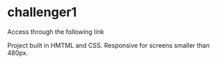 # challenger1

Access through the following link

Project built in HMTML and CSS. Responsive for screens smaller than 480px.
